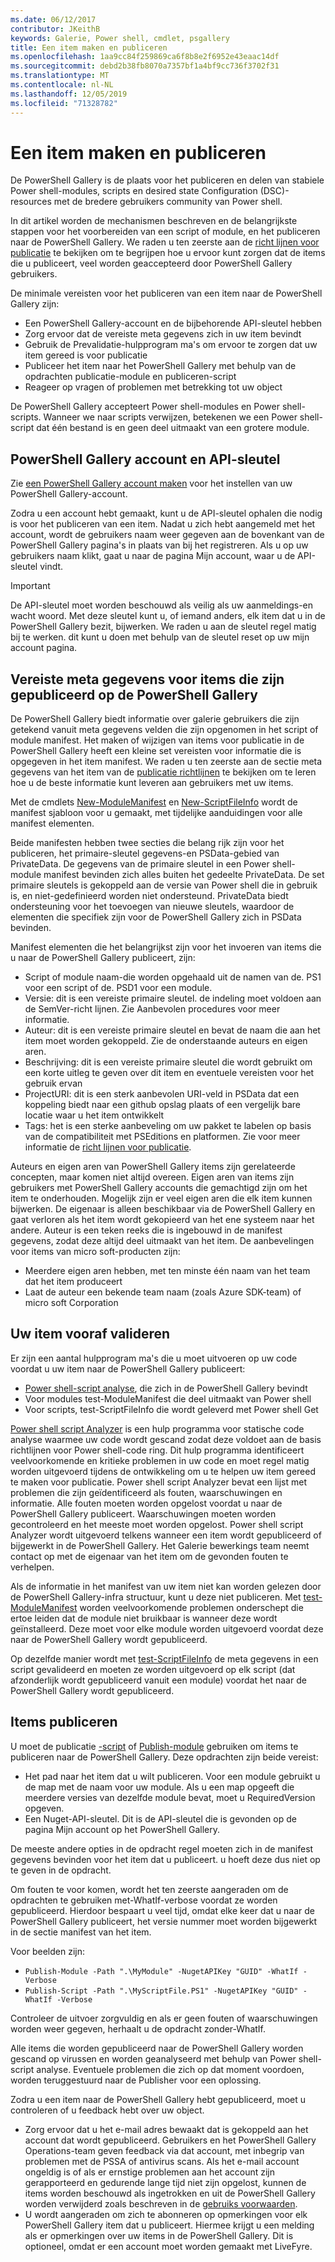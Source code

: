 ```yaml
---
ms.date: 06/12/2017
contributor: JKeithB
keywords: Galerie, Power shell, cmdlet, psgallery
title: Een item maken en publiceren
ms.openlocfilehash: 1aa9cc84f259869ca6f8b8e2f6952e43eaac14df
ms.sourcegitcommit: debd2b38fb8070a7357bf1a4bf9cc736f3702f31
ms.translationtype: MT
ms.contentlocale: nl-NL
ms.lasthandoff: 12/05/2019
ms.locfileid: "71328782"
---
```

# <a name="creating-and-publishing-an-item"></a>Een item maken en publiceren

De PowerShell Gallery is de plaats voor het publiceren en delen van stabiele Power shell-modules, scripts en desired state Configuration (DSC)-resources met de bredere gebruikers community van Power shell.

In dit artikel worden de mechanismen beschreven en de belangrijkste stappen voor het voorbereiden van een script of module, en het publiceren naar de PowerShell Gallery. We raden u ten zeerste aan de [richt lijnen voor publicatie](../../concepts/publishing-guidelines.md) te bekijken om te begrijpen hoe u ervoor kunt zorgen dat de items die u publiceert, veel worden geaccepteerd door PowerShell Gallery gebruikers.

De minimale vereisten voor het publiceren van een item naar de PowerShell Gallery zijn:

- Een PowerShell Gallery-account en de bijbehorende API-sleutel hebben
- Zorg ervoor dat de vereiste meta gegevens zich in uw item bevindt
- Gebruik de Prevalidatie-hulpprogram ma's om ervoor te zorgen dat uw item gereed is voor publicatie
- Publiceer het item naar het PowerShell Gallery met behulp van de opdrachten publicatie-module en publiceren-script
- Reageer op vragen of problemen met betrekking tot uw object

De PowerShell Gallery accepteert Power shell-modules en Power shell-scripts. Wanneer we naar scripts verwijzen, betekenen we een Power shell-script dat één bestand is en geen deel uitmaakt van een grotere module.

## <a name="powershell-gallery-account-and-api-key"></a>PowerShell Gallery account en API-sleutel

Zie [een PowerShell Gallery account maken](creating-an-account.md) voor het instellen van uw PowerShell Gallery-account.

Zodra u een account hebt gemaakt, kunt u de API-sleutel ophalen die nodig is voor het publiceren van een item. Nadat u zich hebt aangemeld met het account, wordt de gebruikers naam weer gegeven aan de bovenkant van de PowerShell Gallery pagina's in plaats van bij het registreren. Als u op uw gebruikers naam klikt, gaat u naar de pagina Mijn account, waar u de API-sleutel vindt.

> [!IMPORTANT]
> De API-sleutel moet worden beschouwd als veilig als uw aanmeldings-en wacht woord. Met deze sleutel kunt u, of iemand anders, elk item dat u in de PowerShell Gallery bezit, bijwerken. We raden u aan de sleutel regel matig bij te werken. dit kunt u doen met behulp van de sleutel reset op uw mijn account pagina.

## <a name="required-metadata-for-items-published-to-the-powershell-gallery"></a>Vereiste meta gegevens voor items die zijn gepubliceerd op de PowerShell Gallery

De PowerShell Gallery biedt informatie over galerie gebruikers die zijn getekend vanuit meta gegevens velden die zijn opgenomen in het script of module manifest. Het maken of wijzigen van items voor publicatie in de PowerShell Gallery heeft een kleine set vereisten voor informatie die is opgegeven in het item manifest. We raden u ten zeerste aan de sectie meta gegevens van het item van de [publicatie richtlijnen](../../concepts/publishing-guidelines.md) te bekijken om te leren hoe u de beste informatie kunt leveren aan gebruikers met uw items.

Met de cmdlets [New-ModuleManifest](/powershell/module/microsoft.powershell.core/new-modulemanifest) en [New-ScriptFileInfo](/powershell/module/PowerShellGet/New-ScriptFileInfo) wordt de manifest sjabloon voor u gemaakt, met tijdelijke aanduidingen voor alle manifest elementen.

Beide manifesten hebben twee secties die belang rijk zijn voor het publiceren, het primaire-sleutel gegevens-en PSData-gebied van PrivateData. De gegevens van de primaire sleutel in een Power shell-module manifest bevinden zich alles buiten het gedeelte PrivateData. De set primaire sleutels is gekoppeld aan de versie van Power shell die in gebruik is, en niet-gedefinieerd worden niet ondersteund. PrivateData biedt ondersteuning voor het toevoegen van nieuwe sleutels, waardoor de elementen die specifiek zijn voor de PowerShell Gallery zich in PSData bevinden.

Manifest elementen die het belangrijkst zijn voor het invoeren van items die u naar de PowerShell Gallery publiceert, zijn:

- Script of module naam-die worden opgehaald uit de namen van de. PS1 voor een script of de. PSD1 voor een module.
- Versie: dit is een vereiste primaire sleutel. de indeling moet voldoen aan de SemVer-richt lijnen. Zie Aanbevolen procedures voor meer informatie.
- Auteur: dit is een vereiste primaire sleutel en bevat de naam die aan het item moet worden gekoppeld. Zie de onderstaande auteurs en eigen aren.
- Beschrijving: dit is een vereiste primaire sleutel die wordt gebruikt om een korte uitleg te geven over dit item en eventuele vereisten voor het gebruik ervan
- ProjectURI: dit is een sterk aanbevolen URI-veld in PSData dat een koppeling biedt naar een github opslag plaats of een vergelijk bare locatie waar u het item ontwikkelt
- Tags: het is een sterke aanbeveling om uw pakket te labelen op basis van de compatibiliteit met PSEditions en platformen. Zie voor meer informatie de [richt lijnen voor publicatie](../../concepts/publishing-guidelines.md#tag-your-package-with-the-compatible-pseditions-and-platforms).

Auteurs en eigen aren van PowerShell Gallery items zijn gerelateerde concepten, maar komen niet altijd overeen. Eigen aren van items zijn gebruikers met PowerShell Gallery accounts die gemachtigd zijn om het item te onderhouden. Mogelijk zijn er veel eigen aren die elk item kunnen bijwerken. De eigenaar is alleen beschikbaar via de PowerShell Gallery en gaat verloren als het item wordt gekopieerd van het ene systeem naar het andere. Auteur is een teken reeks die is ingebouwd in de manifest gegevens, zodat deze altijd deel uitmaakt van het item. De aanbevelingen voor items van micro soft-producten zijn:

- Meerdere eigen aren hebben, met ten minste één naam van het team dat het item produceert
- Laat de auteur een bekende team naam (zoals Azure SDK-team) of micro soft Corporation

## <a name="pre-validate-your-item"></a>Uw item vooraf valideren

Er zijn een aantal hulpprogram ma's die u moet uitvoeren op uw code voordat u uw item naar de PowerShell Gallery publiceert:

- [Power shell-script analyse](https://www.powershellgallery.com/packages/PSScriptAnalyzer/), die zich in de PowerShell Gallery bevindt
- Voor modules test-ModuleManifest die deel uitmaakt van Power shell
- Voor scripts, test-ScriptFileInfo die wordt geleverd met Power shell Get

[Power shell script Analyzer](https://www.powershellgallery.com/packages/PSScriptAnalyzer/) is een hulp programma voor statische code analyse waarmee uw code wordt gescand zodat deze voldoet aan de basis richtlijnen voor Power shell-code ring. Dit hulp programma identificeert veelvoorkomende en kritieke problemen in uw code en moet regel matig worden uitgevoerd tijdens de ontwikkeling om u te helpen uw item gereed te maken voor publicatie. Power shell script Analyzer bevat een lijst met problemen die zijn geïdentificeerd als fouten, waarschuwingen en informatie. Alle fouten moeten worden opgelost voordat u naar de PowerShell Gallery publiceert. Waarschuwingen moeten worden gecontroleerd en het meeste moet worden opgelost. Power shell script Analyzer wordt uitgevoerd telkens wanneer een item wordt gepubliceerd of bijgewerkt in de PowerShell Gallery. Het Galerie bewerkings team neemt contact op met de eigenaar van het item om de gevonden fouten te verhelpen.

Als de informatie in het manifest van uw item niet kan worden gelezen door de PowerShell Gallery-infra structuur, kunt u deze niet publiceren. Met [test-ModuleManifest](/powershell/module/microsoft.powershell.core/test-modulemanifest) worden veelvoorkomende problemen onderschept die ertoe leiden dat de module niet bruikbaar is wanneer deze wordt geïnstalleerd. Deze moet voor elke module worden uitgevoerd voordat deze naar de PowerShell Gallery wordt gepubliceerd.

Op dezelfde manier wordt met [test-ScriptFileInfo](/powershell/module/PowerShellGet/test-scriptfileinfo) de meta gegevens in een script gevalideerd en moeten ze worden uitgevoerd op elk script (dat afzonderlijk wordt gepubliceerd vanuit een module) voordat het naar de PowerShell Gallery wordt gepubliceerd.

## <a name="publishing-items"></a>Items publiceren

U moet de publicatie [-script](/powershell/module/PowerShellGet/publish-script) of [Publish-module](/powershell/module/PowerShellGet/publish-module) gebruiken om items te publiceren naar de PowerShell Gallery. Deze opdrachten zijn beide vereist:

- Het pad naar het item dat u wilt publiceren. Voor een module gebruikt u de map met de naam voor uw module. Als u een map opgeeft die meerdere versies van dezelfde module bevat, moet u RequiredVersion opgeven.
- Een Nuget-API-sleutel. Dit is de API-sleutel die is gevonden op de pagina Mijn account op het PowerShell Gallery.

De meeste andere opties in de opdracht regel moeten zich in de manifest gegevens bevinden voor het item dat u publiceert. u hoeft deze dus niet op te geven in de opdracht.

Om fouten te voor komen, wordt het ten zeerste aangeraden om de opdrachten te gebruiken met-WhatIf-verbose voordat ze worden gepubliceerd. Hierdoor bespaart u veel tijd, omdat elke keer dat u naar de PowerShell Gallery publiceert, het versie nummer moet worden bijgewerkt in de sectie manifest van het item.

Voor beelden zijn:

* `Publish-Module -Path ".\MyModule" -NugetAPIKey "GUID" -WhatIf -Verbose`
* `Publish-Script -Path ".\MyScriptFile.PS1" -NugetAPIKey "GUID" -WhatIf -Verbose`

Controleer de uitvoer zorgvuldig en als er geen fouten of waarschuwingen worden weer gegeven, herhaalt u de opdracht zonder-WhatIf.

Alle items die worden gepubliceerd naar de PowerShell Gallery worden gescand op virussen en worden geanalyseerd met behulp van Power shell-script analyse. Eventuele problemen die zich op dat moment voordoen, worden teruggestuurd naar de Publisher voor een oplossing.

Zodra u een item naar de PowerShell Gallery hebt gepubliceerd, moet u controleren of u feedback hebt over uw object.

- Zorg ervoor dat u het e-mail adres bewaakt dat is gekoppeld aan het account dat wordt gepubliceerd. Gebruikers en het PowerShell Gallery Operations-team geven feedback via dat account, met inbegrip van problemen met de PSSA of antivirus scans. Als het e-mail account ongeldig is of als er ernstige problemen aan het account zijn gerapporteerd en gedurende lange tijd niet zijn opgelost, kunnen de items worden beschouwd als ingetrokken en uit de PowerShell Gallery worden verwijderd zoals beschreven in de [gebruiks voorwaarden](https://www.powershellgallery.com/policies/Terms).
- U wordt aangeraden om zich te abonneren op opmerkingen voor elk PowerShell Gallery item dat u publiceert. Hiermee krijgt u een melding als er opmerkingen over uw items in de PowerShell Gallery. Dit is optioneel, omdat er een account moet worden gemaakt met LiveFyre.
